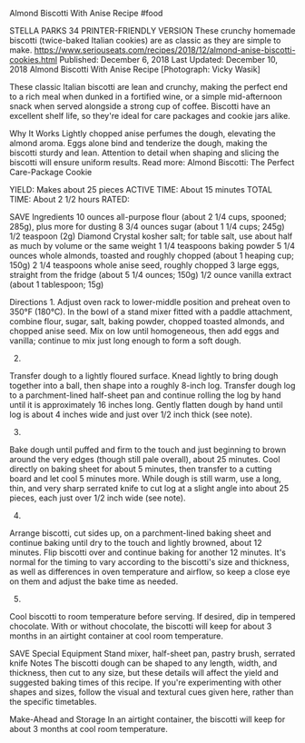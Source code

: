 Almond Biscotti With Anise Recipe
#food 

STELLA PARKS
34     PRINTER-FRIENDLY VERSION
These crunchy homemade biscotti (twice-baked Italian cookies) are as classic as they are simple to make.
https://www.seriouseats.com/recipes/2018/12/almond-anise-biscotti-cookies.html
Published: December 6, 2018 Last Updated: December 10, 2018
Almond Biscotti With Anise Recipe
[Photograph: Vicky Wasik]

These classic Italian biscotti are lean and crunchy, making the perfect end to a rich meal when dunked in a fortified wine, or a simple mid-afternoon snack when served alongside a strong cup of coffee. Biscotti have an excellent shelf life, so they're ideal for care packages and cookie jars alike.

Why It Works
Lightly chopped anise perfumes the dough, elevating the almond aroma.
Eggs alone bind and tenderize the dough, making the biscotti sturdy and lean.
Attention to detail when shaping and slicing the biscotti will ensure uniform results.
Read more: Almond Biscotti: The Perfect Care-Package Cookie

YIELD:
Makes about 25 pieces
ACTIVE TIME:
About 15 minutes
TOTAL TIME:
About 2 1/2 hours
RATED:
    
 SAVE
Ingredients
10 ounces all-purpose flour (about 2 1/4 cups, spooned; 285g), plus more for dusting
8 3/4 ounces sugar (about 1 1/4 cups; 245g)
1/2 teaspoon (2g) Diamond Crystal kosher salt; for table salt, use about half as much by volume or the same weight
1 1/4 teaspoons baking powder
5 1/4 ounces whole almonds, toasted and roughly chopped (about 1 heaping cup; 150g)
2 1/4 teaspoons whole anise seed, roughly chopped
3 large eggs, straight from the fridge (about 5 1/4 ounces; 150g)
1/2 ounce vanilla extract (about 1 tablespoon; 15g)

Directions
1.
Adjust oven rack to lower-middle position and preheat oven to 350°F (180°C). In the bowl of a stand mixer fitted with a paddle attachment, combine flour, sugar, salt, baking powder, chopped toasted almonds, and chopped anise seed. Mix on low until homogeneous, then add eggs and vanilla; continue to mix just long enough to form a soft dough.

2.
Transfer dough to a lightly floured surface. Knead lightly to bring dough together into a ball, then shape into a roughly 8-inch log. Transfer dough log to a parchment-lined half-sheet pan and continue rolling the log by hand until it is approximately 16 inches long. Gently flatten dough by hand until log is about 4 inches wide and just over 1/2 inch thick (see note).

3.
Bake dough until puffed and firm to the touch and just beginning to brown around the very edges (though still pale overall), about 25 minutes. Cool directly on baking sheet for about 5 minutes, then transfer to a cutting board and let cool 5 minutes more. While dough is still warm, use a long, thin, and very sharp serrated knife to cut log at a slight angle into about 25 pieces, each just over 1/2 inch wide (see note).

4.
Arrange biscotti, cut sides up, on a parchment-lined baking sheet and continue baking until dry to the touch and lightly browned, about 12 minutes. Flip biscotti over and continue baking for another 12 minutes. It's normal for the timing to vary according to the biscotti's size and thickness, as well as differences in oven temperature and airflow, so keep a close eye on them and adjust the bake time as needed.

5.
Cool biscotti to room temperature before serving. If desired, dip in tempered chocolate. With or without chocolate, the biscotti will keep for about 3 months in an airtight container at cool room temperature.

 SAVE
Special Equipment
Stand mixer, half-sheet pan, pastry brush, serrated knife
Notes
The biscotti dough can be shaped to any length, width, and thickness, then cut to any size, but these details will affect the yield and suggested baking times of this recipe. If you're experimenting with other shapes and sizes, follow the visual and textural cues given here, rather than the specific timetables.

Make-Ahead and Storage
In an airtight container, the biscotti will keep for about 3 months at cool room temperature.